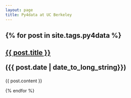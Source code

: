 ```yaml
---
layout: page
title: Py4data at UC Berkeley
---
```


{% for post in site.tags.py4data %}
---

<h2> <a href="{{ site.url }}{{ post.url }}">{{ post.title }}</a>

({{ post.date | date_to_long_string}}) </h2>

{{ post.content }}

{% endfor %}


